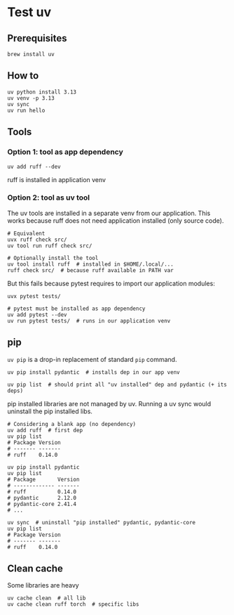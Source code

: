 # Test uv


## Prerequisites

```shell
brew install uv
```

## How to

```shell
uv python install 3.13
uv venv -p 3.13
uv sync
uv run hello
```

## Tools


### Option 1: tool as app dependency

```shell
uv add ruff --dev

```

ruff is installed in application venv


### Option 2: tool as uv tool

The uv tools are installed in a separate venv from our application. This works because ruff does not need application installed (only source code).

```shell
# Equivalent
uvx ruff check src/
uv tool run ruff check src/

# Optionally install the tool
uv tool install ruff  # installed in $HOME/.local/...
ruff check src/  # because ruff available in PATH var 
```

But this fails because pytest requires to import our application modules:


```shell
uvx pytest tests/

# pytest must be installed as app dependency
uv add pytest --dev
uv run pytest tests/  # runs in our application venv
```


## pip

`uv pip` is a drop-in replacement of standard `pip` command. 

```shell
uv pip install pydantic  # installs dep in our app venv

uv pip list  # should print all "uv installed" dep and pydantic (+ its deps) 
```

pip installed libraries are not managed by uv. Running a uv sync would uninstall the pip installed libs.

```shell
# Considering a blank app (no dependency)
uv add ruff  # first dep
uv pip list
# Package Version 
# ------- -------
# ruff    0.14.0

uv pip install pydantic
uv pip list
# Package       Version 
# ------------- -------
# ruff          0.14.0
# pydantic      2.12.0
# pydantic-core 2.41.4
# ...

uv sync  # uninstall "pip installed" pydantic, pydantic-core
uv pip list
# Package Version 
# ------- -------
# ruff    0.14.0
```



## Clean cache

Some libraries are heavy

```shell
uv cache clean  # all lib
uv cache clean ruff torch  # specific libs
```
